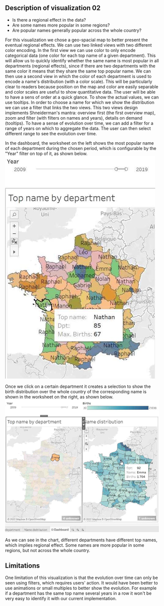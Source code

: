 ## Description of visualization 02

* Is there a regional effect in the data? 
* Are some names more popular in some regions? 
* Are popular names generally popular across the whole country?

For this visualization we chose a geo-spacial map to better present the eventual regional effects. We can use two linked views with two different color encoding. In the first view we can use color to only encode categorical data (one color for each top name of a given department). This will allow us to quickly identify whether the same name is most popular in all departments (regional effects), since if there are two departments with the same color it means that they share the same top popular name. We can then use a second view in which the color of each department is used to encode a name's distribution (with a color scale). This will be particularly clear to readers because position on the map and color are easily separable and color scales are useful to show quantitative data. The user will be able to have a sens of order at a quick glance. To show the actual values, we can use tooltips. In order to choose a name for which we show the distribution we can use a filter that links the two views. This two views design implements Shneiderman's mantra: overview first (the first overview map), zoom and filter (with filters on names and years), details on demand (tooltips). To have a sense of evolution over time, we can add a filter for a range of years on which to aggregate the data. The user can then select different range to see the evolution over time.

In the dashboard, the worksheet on the left shows the most popular name of each department during the chosen period, which is configurable by the "Year" filter on top of it, as shown below. \
![Alt text](Visualization2_1.JPG?raw=true "Visualization 2 view 1")

Once we click on a certain department it creates a selection to show the birth distribution over the whole country of the corresponding name is shown in the worksheet on the right, as shown below.
![Alt text](Visualization2_2.JPG?raw=true "Visualization 2 view 2")

As we can see in the chart, different departments have different top names, which implies regional effect. Some names are more popular in some regions, but not across the whole country.

## Limitations
One limitation of this visualization is that the evolution over time can only be seen using filters, which requires users' action. It would have been better to use animations or small multiples to better show the evolution. For example if a department has the same top name several years in a row it won't be very easy to identify it with our current implementation.

